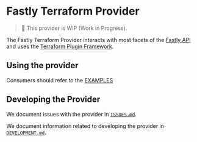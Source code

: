 # Fastly Terraform Provider

> 🚨 This provider is WIP (Work in Progress).

The Fastly Terraform Provider interacts with most facets of the [Fastly API](https://developer.fastly.com/reference/api) and uses the [Terraform Plugin Framework](https://github.com/hashicorp/terraform-plugin-framework).

## Using the provider

Consumers should refer to the [EXAMPLES](./examples/)

## Developing the Provider

We document issues with the provider in [`ISSUES.md`](./ISSUES.md).

We document information related to developing the provider in [`DEVELOPMENT.md`](./DEVELOPMENT.md).
